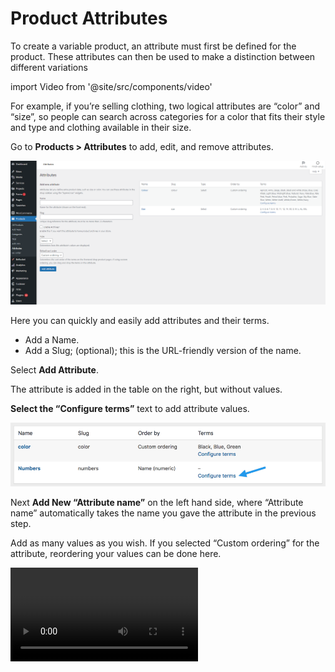 # Product Attributes

To create a variable product, an attribute must first be defined for the product. These attributes can then be used to make a distinction between different variations

import Video from '@site/src/components/video'

For example, if you’re selling clothing, two logical attributes are “color” and “size”, so people can search across categories for a color that fits their style and type and clothing available in their size.

Go to **Products > Attributes** to add, edit, and remove attributes.

![attributes](./img/attributes1.png)

Here you can quickly and easily add attributes and their terms.

- Add a Name.
- Add a Slug; (optional); this is the URL-friendly version of the name.

Select **Add Attribute**.

The attribute is added in the table on the right, but without values.

**Select the “Configure terms”** text to add attribute values.

![attributes](./img/attributes2.png)

Next **Add New “Attribute name”** on the left hand side, where “Attribute name” automatically takes the name you gave the attribute in the previous step.

Add as many values as you wish. If you selected “Custom ordering” for the attribute, reordering your values can be done here.

<Video youtubeId='Igmgx67T3ss' />